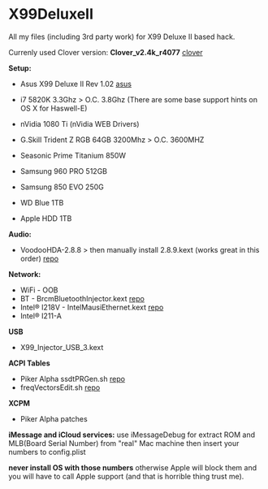 # X99DeluxeII
All my files (including 3rd party work) for X99 Deluxe II based hack.

Currenly used Clover version: **Clover_v2.4k_r4077** [clover](https://sourceforge.net/projects/cloverefiboot/)

**Setup:**
- Asus X99 Deluxe II Rev 1.02 [asus](https://www.asus.com/us/Motherboards/X99-DELUXE-II/)
- i7 5820K 3.3Ghz > O.C. 3.8Ghz (There are some base support hints on OS X for Haswell-E)
- nVidia 1080 Ti (nVidia WEB Drivers)
- G.Skill Trident Z RGB 64GB 3200Mhz > O.C. 3600MHZ
- Seasonic Prime Titanium 850W

- Samsung 960 PRO 512GB
- Samsung 850 EVO 250G
- WD Blue 1TB
- Apple HDD 1TB


**Audio:**
- VoodooHDA-2.8.8 > then manually install 2.8.9.kext (works great in this order) [repo](https://sourceforge.net/projects/voodoohda/)

**Network:**
- WiFi - OOB
- BT - BrcmBluetoothInjector.kext [repo](https://github.com/the-darkvoid/BrcmPatchRAM)
- Intel® I218V - IntelMausiEthernet.kext [repo](https://github.com/Mieze/IntelMausiEthernet)
- Intel® I211-A

**USB**
- X99_Injector_USB_3.kext

**ACPI Tables**
- Piker Alpha ssdtPRGen.sh [repo](https://github.com/Piker-Alpha/ssdtPRGen.sh)
- freqVectorsEdit.sh [repo](https://github.com/Piker-Alpha/freqVectorsEdit.sh)

**XCPM**
- Piker Alpha patches

**iMessage and iCloud services:**
use iMessageDebug for extract ROM and MLB(Board Serial Number) from
"real" Mac machine then insert your numbers to config.plist

**never install OS with those numbers** otherwise Apple will block them
and you will have to call Apple support (and that is horrible thing trust me).
